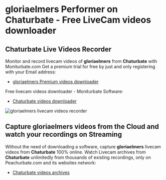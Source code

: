 # gloriaelmers Performer on Chaturbate - Free LiveCam videos downloader

## Chaturbate Live Videos Recorder

Monitor and record livecam videos of **gloriaelmers** from **Chaturbate** with Moniturbate.com
Get a premium trial for free by just and only registering with your Email address:
* [gloriaelmers Premium videos downloader](https://moniturbate.com/request-demo-licence-key.html)

Free livecam videos downloader - Moniturbate Software:
* [Chaturbate videos downloader](https://moniturbate.com/moniturbate-download-software.html)

![gloriaelmers livecam videos recorder](https://peachurnet.com/templates/moniturbate-software.png)


## Capture gloriaelmers videos from the Cloud and watch your recordings on Streaming

Without the need of downloading a software, capture **gloriaelmers** livecam videos from **Chaturbate** 100% online.
Watch Livecam archives from **Chaturbate** unlimitedly from thousands of existing recordings, only on Peachurbate.com and its websites network:
* [Chaturbate videos archives](https://peachurnet.com/)